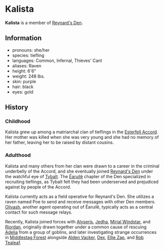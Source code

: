 # Kalista

**Kalista** is a member of [Reynard's Den](../reynards-den.md).

## Information

- pronouns: she/her
- species: tiefling
- languages: Common, Infernal, Thieves' Cant
- aliases: Raven
- height: 6'6"
- weight: 248 lbs.
- skin: purple
- hair: black
- eyes: gold

## History

### Childhood

Kalista grew up among a matriarchal clan of tieflings in the [Esterfell Accord](../../../societies/esterfell-accord/esterfell-accord.md). Her mother was killed when she was very young and she had no memory of her father, leaving her to be raised by distant cousins.

### Adulthood

Kalista and many others from her clan were drawn to a career in the criminal underbelly of the Accord, and she eventually joined [Reynard's Den](../reyanrds-den.md) under the watchful eye of [Tybalt](tybalt.md). The [Ëaruilë](../../../societies/esterfell-accord/earuile.md) chapter of the Den specialized in recruiting tieflings, as Tybalt felt they had been underserved and prejudiced against by people of the Accord.

Kalista currently acts as a field operative for Reynard's Den. She utilizes a raven named Poe to send and receive messages with other Den members. [Olivash](olivash.md), another agent operating out of Ëaruilë, typically acts as a central contact for such message relays.

Recently, Kalista joined forces with [Alyseris](../../esterfell-accord/citizenry/alyseris.md), [Jedha](../../esterfell-accord/citizenry/jedha.md), [Mírial Windstar](mirial-windstar.md), and [Riordan](../../esterfell-accord/citizenry/riordan.md), originally drawn together under a common cause of rescuing [Adelia](../../order-of-istus/members/adelia.md) from a group of goblins, and later investigating strange occurrences in [Middlestag Forest](../../../mote/esterfell/lenya/middlestag-forest.md) alongside [Alden Vacker](../../../societies/verdancy/citizenry/alden-vacker), [Dex](../../shorsta-halasma/members/dex.md), [Ellie Zap](../../../societies/verdancy/citizenry/ellie-zap.md), and [Rob Tealeaf](../../gilded-purse/members/rob-tealeaf.md).
